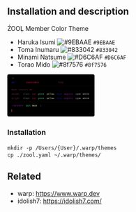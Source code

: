 

## Installation and description
ŹOOĻ Member Color Theme

- Haruka Isumi ![#9EBAAE](https://placehold.co/15x15/9EBAAE/9EBAAE.png) `#9EBAAE`
- Toma Inumaru ![#833042](https://placehold.co/15x15/833042/833042.png) `#833042`
- Minami Natsume ![#D6C6AF](https://placehold.co/15x15/D6C6AF/D6C6AF.png) `#D6C6AF`
- Torao Mido ![#8f7576](https://placehold.co/15x15/8f7576/8f7576.png) `#8f7576`


<img src=".github/zool.yaml.svg" width="200" />

### Installation

```
mkdir -p /Users/{User}/.warp/themes   
cp ./zool.yaml ~/.warp/themes/
```

## Related
- warp: https://www.warp.dev
- idolish7: https://idolish7.com/